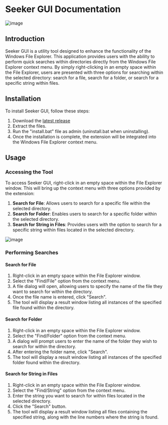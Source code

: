 # Seeker GUI Documentation

![image](https://github.com/kejjjjj/seeker_gui/assets/108032666/31bae513-d832-45e2-8702-834525d9d9fa)

## Introduction

Seeker GUI is a utility tool designed to enhance the functionality of the Windows File Explorer. This application provides users with the ability to perform quick searches within directories directly from the Windows File Explorer context menu. By simply right-clicking in an empty space within the File Explorer, users are presented with three options for searching within the selected directory: search for a file, search for a folder, or search for a specific string within files.

## Installation

To install Seeker GUI, follow these steps:

1. Download the [latest release](https://github.com/kejjjjj/seeker_gui/releases)
2. Extract the files.
2. Run the "install.bat" file as admin (uninstall.bat when uninstalling).
4. Once the installation is complete, the extension will be integrated into the Windows File Explorer context menu.

## Usage

### Accessing the Tool

To access Seeker GUI, right-click in an empty space within the File Explorer window. This will bring up the context menu with three options provided by the extension:

1. **Search for File**: Allows users to search for a specific file within the selected directory.
2. **Search for Folder**: Enables users to search for a specific folder within the selected directory.
3. **Search for String in Files**: Provides users with the option to search for a specific string within files located in the selected directory.

![image](https://github.com/kejjjjj/seeker_gui/assets/108032666/5ae6a5b2-8992-48b2-8694-d482f116dd31)


### Performing Searches

#### Search for File

1. Right-click in an empty space within the File Explorer window.
2. Select the "Find/File" option from the context menu.
3. A file dialog will open, allowing users to specify the name of the file they want to search for within the directory.
4. Once the file name is entered, click "Search".
5. The tool will display a result window listing all instances of the specified file found within the directory.

#### Search for Folder

1. Right-click in an empty space within the File Explorer window.
2. Select the "Find/Folder" option from the context menu.
3. A dialog will prompt users to enter the name of the folder they wish to search for within the directory.
4. After entering the folder name, click "Search".
5. The tool will display a result window listing all instances of the specified folder found within the directory.

#### Search for String in Files

1. Right-click in an empty space within the File Explorer window.
2. Select the "Find/String" option from the context menu.
4. Enter the string you want to search for within files located in the selected directory.
5. Click the "Search" button.
6. The tool will display a result window listing all files containing the specified string, along with the line numbers where the string is found.

